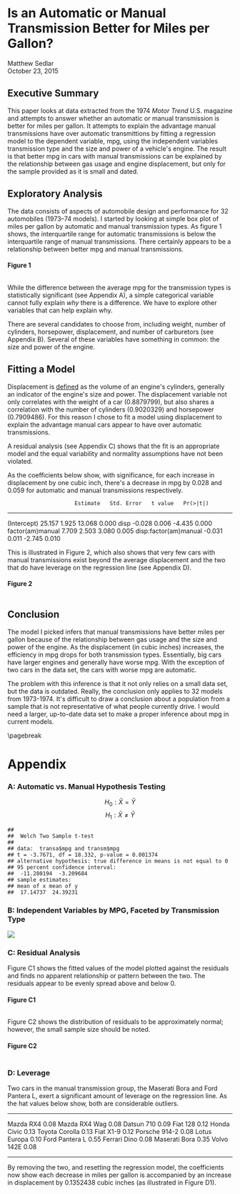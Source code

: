 # Is an Automatic or Manual Transmission Better for Miles per Gallon?
Matthew Sedlar  
October 23, 2015  

## Executive Summary

This paper looks at data extracted from the 1974 *Motor Trend* U.S. magazine and attempts to answer whether an automatic or manual transmission is better for miles per gallon. It attempts to explain the advantage manual transmissions have over automatic transmittions by fitting a regression model to the dependent variable, mpg, using the independent variables transmission type and the size and power of a vehicle's engine. The result is that better mpg in cars with manual transmissions can be explained by the relationship between gas usage and engine displacement, but only for the sample provided as it is small and dated.

## Exploratory Analysis

The data consists of aspects of automobile design and performance for 32 automobiles (1973–74 models). I started by looking at simple box plot of miles per gallon by automatic and manual transmission types. As figure 1 shows, the interquartile range for automatic transmissions is below the interquartile range of manual transmissions. There certainly appears to be a relationship between better mpg and manual transmissions.

#### Figure 1

<img src="Report_files/figure-html/unnamed-chunk-1-1.png" title="" alt="" style="display: block; margin: auto;" />

While the difference between the average mpg for the transmission types is statistically significant (see Appendix A), a simple categorical variable cannot fully explain _why_ there is a difference. We have to explore other variables that can help explain why.

There are several candidates to choose from, including weight, number of cylinders, horsepower, displacement, and number of carburetors (see Appendix B). Several of these variables have something in common: the size and power of the engine. 

## Fitting a Model

Displacement is [defined](http://askcars.com/2008/07/what-does-engin.html) as the volume of an engine's cylinders, generally an indicator of the engine's size and power. The displacement variable not only correlates with the weight of a car (0.8879799), but also shares a correlation with the number of cylinders (0.9020329) and horsepower (0.7909486). For this reason I chose to fit a model using displacement to explain the advantage manual cars appear to have over automatic transmissions.

A residual analysis (see Appendix C) shows that the fit is an appropriate model and the equal variability and normality assumptions have not been violated. 

As the coefficients below show, with significance, for each increase in displacement by one cubic inch, there's a decrease in mpg by 0.028 and 0.059 for automatic and manual transmissions respectively.


                         Estimate   Std. Error   t value   Pr(>|t|)
----------------------  ---------  -----------  --------  ---------
(Intercept)                25.157        1.925    13.068      0.000
disp                       -0.028        0.006    -4.435      0.000
factor(am)manual            7.709        2.503     3.080      0.005
disp:factor(am)manual      -0.031        0.011    -2.745      0.010

This is illustrated in Figure 2, which also shows that very few cars with manual transmissions exist beyond the average displacement and the two that do have leverage on the regression line (see Appendix D).

#### Figure 2

<img src="Report_files/figure-html/unnamed-chunk-3-1.png" title="" alt="" style="display: block; margin: auto;" />

## Conclusion

The model I picked infers that manual transmissions have better miles per gallon because of the relationship between gas usage and the size and power of the engine. As the displacement (in cubic inches) increases, the efficiency in mpg drops for both transmission types. Essentially, big cars have larger engines and generally have worse mpg. With the exception of two cars in the data set, the cars with worse mpg are automatic. 

The problem with this inference is that it not only relies on a small data set, but the data is outdated. Really, the conclusion only applies to 32 models from 1973-1974. It's difficult to draw a conclusion about a population from a sample that is not representative of what people currently drive. I would need a larger, up-to-date data set to make a proper inference about mpg in current models.

\pagebreak

# Appendix

### A: Automatic vs. Manual Hypothesis Testing

$$H_0: \bar{X} = \bar{Y}$$
$$H_1: \bar{X} \neq \bar{Y}$$


```
## 
## 	Welch Two Sample t-test
## 
## data:  transa$mpg and transm$mpg
## t = -3.7671, df = 18.332, p-value = 0.001374
## alternative hypothesis: true difference in means is not equal to 0
## 95 percent confidence interval:
##  -11.280194  -3.209684
## sample estimates:
## mean of x mean of y 
##  17.14737  24.39231
```

### B: Independent Variables by MPG, Faceted by Transmission Type

![](Report_files/figure-html/unnamed-chunk-5-1.png) 

### C: Residual Analysis

Figure C1 shows the fitted values of the model plotted against the residuals and finds no apparent relationship or pattern between the two. The residuals appear to be evenly spread above and below 0.  

#### Figure C1
<img src="Report_files/figure-html/unnamed-chunk-6-1.png" title="" alt="" style="display: block; margin: auto;" />

Figure C2 shows the distribution of residuals to be approximately normal; however, the small sample size should be noted. 

#### Figure C2
<img src="Report_files/figure-html/unnamed-chunk-7-1.png" title="" alt="" style="display: block; margin: auto;" />

### D: Leverage

Two cars in the manual transmission group, the Maserati Bora and Ford Pantera L, exert a significant amount of leverage on the regression line. As the hat values below show, both are considerable outliers.


---------------  -----
Mazda RX4         0.08
Mazda RX4 Wag     0.08
Datsun 710        0.09
Fiat 128          0.12
Honda Civic       0.13
Toyota Corolla    0.13
Fiat X1-9         0.12
Porsche 914-2     0.08
Lotus Europa      0.10
Ford Pantera L    0.55
Ferrari Dino      0.08
Maserati Bora     0.35
Volvo 142E        0.08
---------------  -----

By removing the two, and resetting the regression model, the coefficients now show each decrease in miles per gallon is accompanied by an increase in displacement by 0.1352438 cubic inches (as illustrated in Figure D1).

<img src="Report_files/figure-html/unnamed-chunk-9-1.png" title="" alt="" style="display: block; margin: auto;" />
